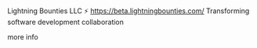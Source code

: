 Lightning Bounties LLC ⚡
https://beta.lightningbounties.com/
Transforming software development collaboration

more info
